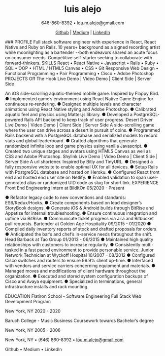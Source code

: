 <div align="center">
  <h1>luis alejo</h1>
  <span>646-860-8392 • lou.m.alejo@gmail.com</span>

<span>[Github](https://github.com/elzbyfar) | [Medium](https://medium.com/@lou.m.alejo) | [LinkedIn](https://www.linkedin.com/in/alejoluis/)</span>
</div>
### PROFILE 
Full stack software engineer with experience in React, React Native and Ruby on Rails. 10 years+
background as a signed recording artist while moonlighting as a bartender --both endeavors shared an
acute focus on consumer needs. Competitive self-starter seeking to collaborate with forward-thinkers.
SKILLS React • React Native • Javascript • Rails • Ruby • SQL • OOP • HTML / HTML5 Canvas • CSS • Git
Responsive Web Design • Functional Programming • Pair Programming • Cisco • Adobe Photoshop
PROJECTS Off The Hook Live Demo | Video Demo | Client Side | Server Side

An iOS side-scrolling aquatic-themed mobile game. Inspired by Flappy Bird.
● Implemented game’s environment using React Native Game Engine for continuous re-rendering.
● Designed multiple levels and character animations using React Native styling and Adobe Photoshop.
● Calibrated aquatic feel and physics using Matter.js library.
● Developed a PostgreSQL-powered Rails API backend to keep track of user progress.
Desert Driver Live Demo | Video Demo | Client Side | Server Side
A side-scrolling game where the user can drive across a desert in pursuit of coins.
● Programmed Rails backend with a PostgreSQL database and serialized models to record stats and
global leaderboard.
● Crafted algorithms that generate randomized infinite loop and game physics using vanilla Javascript.
● Created two unique stages and avatars using HTML5 Canvas as well as CSS and Adobe Photoshop.
Shylink Live Demo | Video Demo | Client Side | Server Side
A url shortener. Inspired by Bitly and TinyURL.
● Designed a fully responsive website to enable optimal UX for all devices.
● Setup Rails with PostgreSQL database and hosted on Heroku.
● Configured React front end and hosted end user site on Netlify.
● Enabled validation to span user-generated alias or randomized UID code as slug for short link.
EXPERIENCE Front End Engineering Intern at BildItOn 05/2020 - Present

● Refactor legacy code to new conventions and standards: ES6/Redux/Hooks.
● Create components based on lead designer’s StoryBook designs.
● Generate iOS & Android builds through BitRise and Appetize for internal troubleshooting.
● Ensure continuous integration and uptime via BitRise.
● Communicate ticket progress via Jira and Bitbucket pull requests.
Bartender at Golden Age Hospitality 09/2015 - 01/2020
● Compiled daily inventory reports of stock and drafted proposals for orders.
● Anticipated the bar’s and chef’s in-service needs throughout the shift.
Head Barback at Tao Group 01/2013 - 06/2015
● Maintained high quality relationships with customers to increase regularity.
● Consistently multi-tasked in a fast paced environment to provide personable service.
Junior Network Technician at Wyckoff Hospital 10/2007 - 08/2012
● Configured Cisco switches and routers to ensure 99.9% client up-time.
● Interfaced with vendors and service carriers concerning equipment and materials.
● Managed moves and modifications of client hardware throughout the organization.
● Executed and stored system configuration backups of Cisco and Avaya equipment.
● Specialized in terminations, general infrastructure installs and rack mounting.

EDUCATION Flatiron School - Software Engineering
Full Stack Web Development Program

New York, NY
2020 - 2020

Baruch College - Music Business
Coursework towards Bachelor’s degree

New York, NY
2005 - 2006

New York, NY • (646) 860-8392 • lou.m.alejo@gmail.com

Github • Medium • LinkedIn
